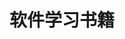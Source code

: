---
layout: book
title: 软件学习书籍
category: 阅读
keywords: 软件学习
books: 
    - title: Advanced R
      status: 在读
      author: Hadley Wickham 
      publisher: Chapman and Hall
      language: 英文
      link: https://book.douban.com/subject/26155050/
      cover: https://img3.doubanio.com/lpic/s27644115.jpg
      description: R语言进阶必读
    - title: 数据可视化实战
      status: 已读
      author: Scott Murray 李松峰 译 
      publisher: 人民邮电出版社
      language: 中文
      link: https://book.douban.com/subject/24748670/
      cover: https://img3.doubanio.com/lpic/s26707056.jpg
      description: D3.js入门书籍
    - title: R语言实战
      status: 在读
      author: 卡巴科弗 (Robert I.Kabacoff) 
      publisher: 人民邮电出版社
      language: 中文
      link: http://book.douban.com/subject/20382244/
      cover: https://img3.doubanio.com/lpic/s24576400.jpg
      description: R语言最佳入门书
    - title: R语言统计分析软件教程
      status: 已读
      author: 王斌会 / 方匡南 
      publisher: 
      language: 中文
      link: http://book.douban.com/subject/2029941/
      cover: http://img3.doubanio.com/lpic/s2338738.jpg
      description: R语言入门浅显易读书籍
    - title: 统计建模与R软件
      status: 在读
      author: 薛毅 
      publisher: 清华大学出版社
      language: 中文
      link: http://book.douban.com/subject/2120492/
      cover: http://img3.doubanio.com/lpic/s4449256.jpg
      description: R语言统计模型初步学习
    - title: R语言与统计分析
      status: 已读
      author: 汤银才
      publisher: 
      language: 中文
      link: http://book.douban.com/subject/3337668/
      cover: https://img3.doubanio.com/lpic/s3405912.jpg
      description: R语言统计学习
    - title: R语言核心技术手册
      status: 在读
      author: Joseph Adler（约瑟夫 阿德勒） 刘思喆 / 李舰 / 陈钢 / 邓一硕 译
      publisher: 电子工业出版社
      language: 中文
      link: http://book.douban.com/subject/25959153/
      cover: https://img1.doubanio.com/lpic/s27404418.jpg
      description: R语言统计学习
    - title: R Graph Cookbook
      status: 已读
      author:  Hrishi Mittal
      publisher: Packt Publishing
      language: 英文
      link: http://book.douban.com/subject/5953424/
      cover: https://img3.doubanio.com/lpic/s4615821.jpg
      description: R语言可视化，代码非常详细，入门绝佳图书
    - title: Lattice：Multivariate Data Visualization with R (Use R)
      status: 已读
      author:   Deepayan Sarkar
      publisher: Springer
      language: 英文
      link: http://book.douban.com/subject/3094504/
      cover: http://img3.doubanio.com/lpic/s3355337.jpg
      description: R语言可视化包lattice的详细介绍书，不过有点复杂
    - title: ggplot2：数据分析与图形艺术
      status: 已读
      author:   Hadley Wickham 统计之都译
      publisher: 西安交通大学出版社
      language: 中文
      link: http://book.douban.com/subject/24527091/
      cover: https://img3.doubanio.com/lpic/s28372050.jpg
      description: R语言可视化包ggplot2的详细介绍，语法简洁优雅
    - title: Python基础教程
      status: 已读
      author: Magnus Lie Hetland  司维 / 曾军崴 / 谭颖华 译
      publisher: 人民邮电出版社
      language: 中文
      link: http://book.douban.com/subject/4866934/
      cover: https://img3.doubanio.com/lpic/s4387251.jpg
      description: Python基础教程，看前八章就可以了。
    - title: 利用Python进行数据分析
      status: 已读
      author: Wes McKinney  唐学韬 译
      publisher: 机械工业出版社
      language: 中文
      link: http://book.douban.com/subject/25779298/
      cover: https://img3.doubanio.com/lpic/s27275372.jpg
      description: Python数据分析学习的绝佳书籍，案例详细，讲解明确。
    - title: 机器学习实战
      status: 已读
      author: Peter Harrington 
      publisher: 人民邮电出版社
      language: 中文
      link: http://book.douban.com/subject/24703171/
      cover: https://img3.doubanio.com/lpic/s26696371.jpg
      description: 利用Python语言实现基本机器学习算法
    - title: 机器学习与R语言
      status: 已读
      author: Brett Lantz 
      publisher: 机械工业出版社
      language: 中文
      link: http://book.douban.com/subject/26409413/
      cover: http://img3.doubanio.com/lpic/s28298098.jpg
      description: 已有封装函数，拿来主义
    - title: HTML、CSS、JavaScript网页制作从入门到精通
      status: 已读
      author: 刘西杰 / 柳林  
      publisher: 人民邮电出版社
      language: 中文
      link: http://book.douban.com/subject/20440928/
      cover: http://img3.doubanio.com/lpic/s27989936.jpg
      description: 基础入门知识，很详细
    - title: Python核心编程
      status: 已读
      author:  美.Wesley J. Chun（陳仲才）  
      publisher: 人民邮电出版社
      language: 中文
      link: https://book.douban.com/subject/3112503/
      cover: https://img3.doubanio.com/lpic/s3140466.jpg
      description: 基础入门知识
---